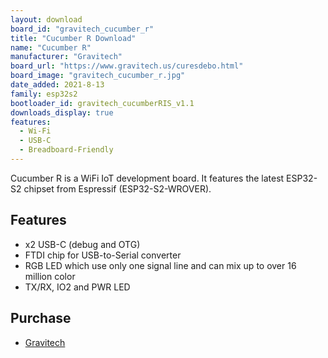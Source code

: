 ```yaml
---
layout: download
board_id: "gravitech_cucumber_r"
title: "Cucumber R Download"
name: "Cucumber R"
manufacturer: "Gravitech"
board_url: "https://www.gravitech.us/curesdebo.html"
board_image: "gravitech_cucumber_r.jpg"
date_added: 2021-8-13
family: esp32s2
bootloader_id: gravitech_cucumberRIS_v1.1
downloads_display: true
features:
  - Wi-Fi
  - USB-C
  - Breadboard-Friendly
---
```


Cucumber R is a WiFi IoT development board. It features the latest ESP32-S2 chipset from Espressif (ESP32-S2-WROVER).

## Features

- x2 USB-C (debug and OTG)
- FTDI chip for USB-to-Serial converter
- RGB LED which use only one signal line and can mix up to over 16 million color
- TX/RX, IO2 and PWR LED

## Purchase

* [Gravitech](https://www.gravitech.us/curesdebo.html)
